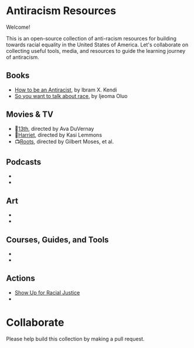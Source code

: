 # Antiracism Resources

Welcome! 

This is an open-source collection of anti-racism resources for building towards racial equality in the United States of America. Let's collaborate on collecting useful tools, media, and resources to guide the learning journey of antiracism. 

## Books

- [How to be an Antiracist](https://www.ibramxkendi.com/how-to-be-an-antiracist-1), by Ibram X. Kendi
- [So you want to talk about race](https://www.hachettebookgroup.com/titles/ijeoma-oluo/so-you-want-to-talk-about-race/9781580056779/), by Ijeoma Oluo

## Movies & TV

- 🎥[13th](https://www.justwatch.com/us/movie/the-13th), directed by Ava DuVernay
- 🎥[Harriet](https://www.justwatch.com/us/movie/harriet), directed by Kasi Lemmons
- 📺[Roots](https://www.justwatch.com/us/tv-show/roots), directed by Gilbert Moses, et al.

## Podcasts

- 
- 

## Art

- 
- 

## Courses, Guides, and Tools 

- 
- 

## Actions

- [Show Up for Racial Justice](https://www.showingupforracialjustice.org/)
- 

# Collaborate

Please help build this collection by making a pull request. 
